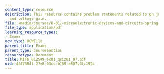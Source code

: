 ```yaml
---
content_type: resource
description: This resource contains problem statements related to pn junction diodes
  and voltage gain.
file: /media/courses/6-012-microelectronic-devices-and-circuits-spring-2009/4447384f27e803ccb769e807c3fc199c_MIT6_012S09_ex01_quiz01_07.pdf
file_type: application/pdf
learning_resource_types:
- Exams
ocw_type: OCWFile
parent_title: Exams
parent_type: CourseSection
resourcetype: Document
title: MIT6_012S09_ex01_quiz01_07.pdf
uid: 4447384f-27e8-03cc-b769-e807c3fc199c
---
```

